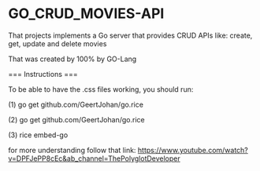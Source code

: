 # GO_CRUD_MOVIES-API
That projects implements a Go server that provides CRUD APIs like: create, get, update and delete movies

That was created by 100% by GO-Lang

=== Instructions ===

To be able to have the .css files working, you should run:

(1) go get github.com/GeertJohan/go.rice

(2) go get github.com/GeertJohan/go.rice

(3) rice embed-go

for more understanding follow that link: https://www.youtube.com/watch?v=DPFJePP8cEc&ab_channel=ThePolyglotDeveloper